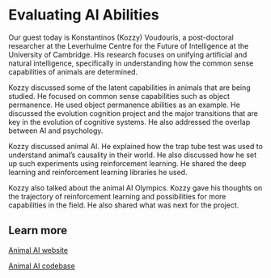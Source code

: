 # Evaluating AI Abilities 

Our guest today is Konstantinos (Kozzy) Voudouris, a post-doctoral researcher at the Leverhulme Centre for the Future of Intelligence at the University of Cambridge. His research focuses on unifying artificial and natural intelligence, specifically in understanding how the common sense capabilities of animals are determined.

Kozzy discussed some of the latent capabilities in animals that are being studied. He focused on common sense capabilities such as object permanence. He used object permanence abilities as an example. He discussed the evolution cognition project and the major transitions that are key in the evolution of cognitive systems. He also addressed the overlap between AI and psychology.

Kozzy discussed animal AI. He explained how the trap tube test was used to understand animal’s causality in their world. He also discussed how he set up such experiments using reinforcement learning. He shared the deep learning and reinforcement learning libraries he used. 

Kozzy also talked about the animal AI Olympics. Kozzy gave his thoughts on the trajectory of reinforcement learning and possibilities for more capabilities in the field. He also shared what was next for the project.


## Learn more

[Animal AI website](https://sites.google.com/csah.cam.ac.uk/animalai/)

[Animal AI codebase](https://github.com/Kinds-of-Intelligence-CFI/animal-ai)